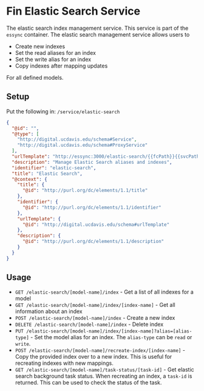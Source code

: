 # Fin Elastic Search Service

The elastic search index management service.  This service is part of the `essync` container.  The elastic search management service allows users to

 - Create new indexes
 - Set the read aliases for an index
 - Set the write alias for an index
 - Copy indexes after mapping updates

For all defined models.

## Setup

Put the following in: `/service/elastic-search`

```json
{
  "@id": "",
  "@type": [
    "http://digital.ucdavis.edu/schema#Service",
    "http://digital.ucdavis.edu/schema#ProxyService"
  ],
  "urlTemplate": "http://essync:3000/elastic-search/{{fcPath}}{{svcPath}}",
  "description": "Manage Elastic Search aliases and indexes",
  "identifier": "elastic-search",
  "title": "Elastic Search",
  "@context": {
    "title": {
      "@id": "http://purl.org/dc/elements/1.1/title"
    },
    "identifier": {
      "@id": "http://purl.org/dc/elements/1.1/identifier"
    },
    "urlTemplate": {
      "@id": "http://digital.ucdavis.edu/schema#urlTemplate"
    },
    "description": {
      "@id": "http://purl.org/dc/elements/1.1/description"
    }
  }
}
```

## Usage

  - `GET /elastic-search/[model-name]/index` - Get a list of all indexes for a model
  - `GET /elastic-search/[model-name]/index/[index-name]` - Get all information about an index
  - `POST /elastic-search/[model-name]/index` - Create a new index
  - `DELETE /elastic-search/[model-name]/index` - Delete index
  - `PUT /elastic-search/[model-name]/index/[index-name]?alias=[alias-type]` - Set the model alias for an index.  The `alias-type` can be `read` or `write`.
  - `POST /elastic-search/[model-name]/recreate-index/[index-name]` - Copy the provided index over to a new index. This is useful for recreating indexes with new mappings.
  - `GET /elastic-search/[model-name]/task-status/[task-id]` - Get elastic search background task status.  When recreating an index, a `task-id` is returned.  This can be used to check the status of the task.



